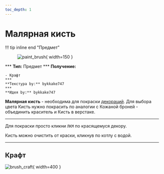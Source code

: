 ```yaml
---
toc_depth: 1
---
```


# Малярная кисть

!!! tip inline end "Предмет"
    <figure markdown="span">
        ![paint_brush](../../assets/items/items/paint_brush.png){ width=150 }
    </figure>
    ***
    **Тип:** Предмет
    ***
    **Получение:**
    
    - Крафт
    ***
    **Текстура by:** bykkake747
    ***
    **Идея by:** bykkake747

**Малярная кисть** - необходима для покраски [декораций](../../../gameplay/unique/decor). Для выбора цвета Кисть нужно покрасить по аналогии с Кожаной броней - объединить краситель и Кисть в верстаке.
***
Для покраски просто кликни `ЛКМ` по красящемуся декору.

Кисть можно очистить от краски, кликнув по котлу с водой.
***
## Крафт

![brush_craft](../../assets/items/items/paint_brush_craft.png){ width=400 }

